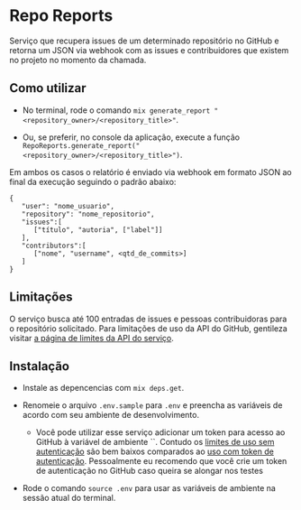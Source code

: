 # Repo Reports

Serviço que recupera issues de um determinado repositório no GitHub e retorna um JSON via webhook com as issues e contribuidores que existem no projeto no momento da chamada.

## Como utilizar

- No terminal, rode o comando `mix generate_report "<repository_owner>/<repository_title>"`.

- Ou, se preferir, no console da aplicação, execute a função `RepoReports.generate_report("<repository_owner>/<repository_title>")`.

Em ambos os casos o relatório é enviado via webhook em formato JSON ao final da execução seguindo o padrão abaixo:

```
{
   "user": "nome_usuario",
   "repository": "nome_repositorio",
   "issues":[
      ["título", "autoria", ["label"]]
   ],
   "contributors":[
      ["nome", "username", <qtd_de_commits>]
   ]
}
```

## Limitações

O serviço busca até 100 entradas de issues e pessoas contribuidoras para o repositório solicitado. Para limitações de uso da API do GitHub, gentileza visitar [a página de limites da API do serviço](https://docs.github.com/en/rest/overview/rate-limits-for-the-rest-api?apiVersion=2022-11-28).

## Instalação

- Instale as depencencias com `mix deps.get`.

- Renomeie o arquivo `.env.sample` para `.env` e preencha as variáveis de acordo com seu ambiente de desenvolvimento.
  - Você pode utilizar esse serviço adicionar um token para acesso ao GitHub à variável de ambiente ``. Contudo os [limites de uso sem autenticação](https://docs.github.com/en/rest/overview/rate-limits-for-the-rest-api?apiVersion=2022-11-28#primary-rate-limit-for-unauthenticated-users) são bem baixos comparados ao [uso com token de autenticação](https://docs.github.com/en/rest/overview/rate-limits-for-the-rest-api?apiVersion=2022-11-28#primary-rate-limit-for-authenticated-users). Pessoalmente eu recomendo que você crie um token de autenticação no GitHub caso queira se alongar nos testes

- Rode o comando `source .env` para usar as variáveis de ambiente na sessão atual do terminal.
